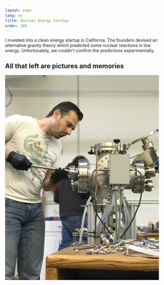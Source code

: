 ```yaml
---
layout: page
lang: en
title: Nuclear Energy Startup
order: 300
---
```

I invested into a clean energy startup in California. The founders devised an alternative gravity theory which predicted some nuclear reactions in low energy. Unfortunately, we couldn't confirm the predictions experimentally.

## All that left are pictures and memories

![](/assets/images/ugc.jpg)